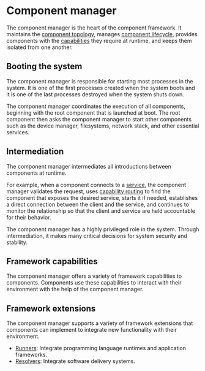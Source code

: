 # Component manager

The component manager is the heart of the component framework. It maintains the
[component topology][doc-topology], manages
[component lifecycle][doc-lifecycle], provides components with the
[capabilities][doc-capabilities] they require at runtime, and keeps them
isolated from one another.

## Booting the system

The component manager is responsible for starting most processes in the system.
It is one of the first processes created when the system boots and it is one
of the last processes destroyed when the system shuts down.

The component manager coordinates the execution of all components, beginning
with the root component that is launched at boot. The root component then
asks the component manager to start other components such as the device
manager, filesystems, network stack, and other essential services.

## Intermediation

The component manager intermediates all introductions between components at
runtime.

For example, when a component connects to a [service][doc-services], the
component manager validates the request, uses
[capability routing][doc-capability-routing] to find the component that exposes
the desired service, starts it if needed, establishes a direct connection
between the client and the service, and continues to monitor the relationship so
that the client and service are held accountable for their behavior.

The component manager has a highly privileged role in the system. Through
intermediation, it makes many critical decisions for system security and
stability.

## Framework capabilities

The component manager offers a variety of framework capabilities to components.
Components use these capabilities to interact with their environment with the
help of the component manager.

## Framework extensions

The component manager supports a variety of framework extensions that
components can implement to integrate new functionality with their environment.

- [Runners][doc-runners]: Integrate programming language runtimes and
  application frameworks.
- [Resolvers][doc-resolvers]: Integrate software delivery systems.

[doc-capabilities]: /docs/concepts/components/v2/capabilities
[doc-capability-routing]: /docs/concepts/components/v2/topology.md#capability-routing
[doc-hub]: /docs/concepts/components/v2/hub.md
[doc-lifecycle]: lifecycle.md
[doc-realms]: /docs/concepts/components/v2/realms.md
[doc-resolvers]: /docs/concepts/components/v2/resolvers.md
[doc-runners]: /docs/concepts/components/v2/runners.md
[doc-topology]: /docs/concepts/components/v2/topology.md
[doc-services]: /docs/concepts/components/v2/services.md
